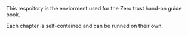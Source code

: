 This respoitory is the enviorment used for the Zero trust hand-on guide book.

Each chapter is self-contained and can be runned on their own.
